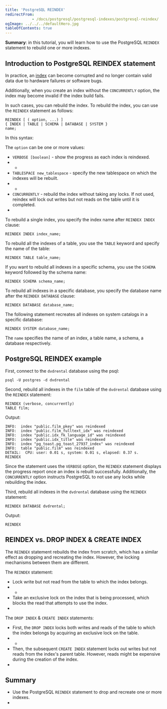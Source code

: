 ```yaml
---
title: 'PostgreSQL REINDEX'
redirectFrom: 
            - /docs/postgresql/postgresql-indexes/postgresql-reindex/
ogImage: ../../../defaultHero.jpg
tableOfContents: true
---
```


**Summary**: in this tutorial, you will learn how to use the PostgreSQL `REINDEX` statement to rebuild one or more indexes.



## Introduction to PostgreSQL REINDEX statement



In practice, an [index](https://www.postgresqltutorial.com/postgresql-indexes/) can become corrupted and no longer contain valid data due to hardware failures or software bugs.



Additionally, when you create an index without the `CONCURRENTLY` option, the index may become invalid if the index build fails.



In such cases, you can rebuild the index. To rebuild the index, you can use the `REINDEX` statement as follows:



```
REINDEX [ ( option, ...) ]
{ INDEX | TABLE | SCHEMA | DATABASE | SYSTEM }
name;
```



In this syntax:



The `option` can be one or more values:



- `VERBOSE [boolean]` - show the progress as each index is reindexed.
- -
- `TABLESPACE new_tablespace` - specify the new tablespace on which the indexes will be rebuilt.
- -
- `CONCURRENTLY` - rebuild the index without taking any locks. If not used, reindex will lock out writes but not reads on the table until it is completed.
- 


To rebuild a single index, you specify the index name after `REINDEX INDEX` clause:



```
REINDEX INDEX index_name;
```



To rebuild all the indexes of a table, you use the `TABLE` keyword and specify the name of the table:



```
REINDEX TABLE table_name;
```



If you want to rebuild all indexes in a specific schema, you use the `SCHEMA` keyword followed by the schema name:



```
REINDEX SCHEMA schema_name;
```



To rebuild all indexes in a specific database, you specify the database name after the `REINDEX DATABASE` clause:



```
REINDEX DATABASE database_name;
```



The following statement recreates all indexes on system catalogs in a specific database:



```
REINDEX SYSTEM database_name;
```



The `name` specifies the name of an index, a table name, a schema, a database respectively.



## PostgreSQL REINDEX example



First, connect to the `dvdrental` database using the psql:



```
psql -U postgres -d dvdrental
```



Second, rebuild all indexes in the `film` table of the `dvdrental` database using the `REINDEX` statement:



```
REINDEX (verbose, concurrently)
TABLE film;
```



Output:



```
INFO:  index "public.film_pkey" was reindexed
INFO:  index "public.film_fulltext_idx" was reindexed
INFO:  index "public.idx_fk_language_id" was reindexed
INFO:  index "public.idx_title" was reindexed
INFO:  index "pg_toast.pg_toast_27937_index" was reindexed
INFO:  table "public.film" was reindexed
DETAIL:  CPU: user: 0.01 s, system: 0.01 s, elapsed: 0.37 s.
REINDEX
```



Since the statement uses the `VERBOSE` option, the `REINDEX` statement displays the progress report once an index is rebuilt successfully. Additionally, the `CONCURRENTLY` option instructs PostgreSQL to not use any locks while rebuilding the index.



Third, rebuild all indexes in the `dvdrental` database using the `REINDEX` statement:



```
REINDEX DATABASE dvdrental;
```



Output:



```
REINDEX
```



## REINDEX vs. DROP INDEX & CREATE INDEX



The `REINDEX` statement rebuilds the index from scratch, which has a similar effect as dropping and recreating the index. However, the locking mechanisms between them are different.



The `REINDEX` statement:



- Lock write but not read from the table to which the index belongs.
- -
- Take an exclusive lock on the index that is being processed, which blocks the read that attempts to use the index.
- 


The `DROP INDEX` & `CREATE INDEX` statements:



- First, the `DROP INDEX` locks both writes and reads of the table to which the index belongs by acquiring an exclusive lock on the table.
- -
- Then, the subsequent `CREATE INDEX` statement locks out writes but not reads from the index's parent table. However, reads might be expensive during the creation of the index.
- 


## Summary



- Use the PostgreSQL `REINDEX` statement to drop and recreate one or more indexes.
- 
